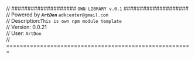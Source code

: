 // #################### `OWN LIBRARY v.0.1` ####################<br> 
// Powered by **_`ArtDon`_** `adkcenter@gmail.com`<br> 
// Description:`This is own npm module template` <br> 
// Version: 0.0.21<br> 
// User: `ArtDon`<br > 
// =======================================================
